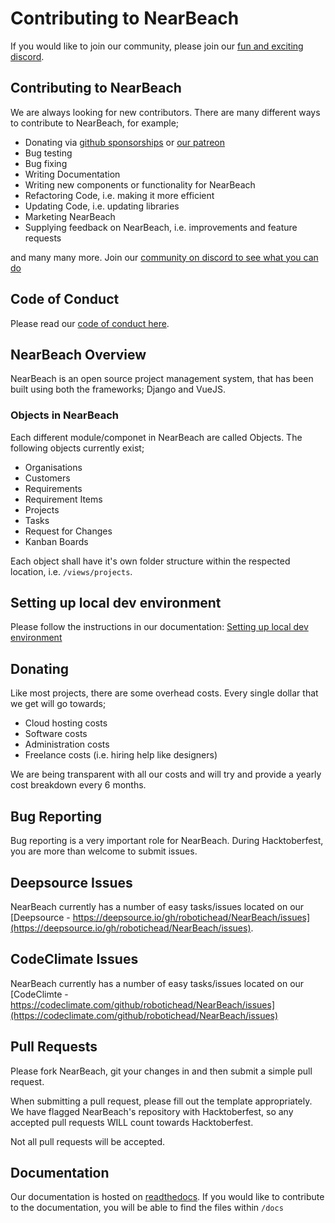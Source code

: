 # Contributing to NearBeach

<!---
##  Hacktoberfest 2021

Welcome to NearBeach, we are super glad you are here. In the following month of Hacktoberfest we are hoping to achieve the following goals/milestones.

- Update our VueJS library to VueJS 3+
- Update our Webpacker from version 4 to version 5
- Increase our code coverage for both Django and VueJS
- Increase our E2E testing with Cypress.io
- Bug test whole application
- Fix bugs listed in the [Github Issues](https://github.com/robotichead/NearBeach/issues).
- Improve user documentation
- Start working on Docker installation process

This seems a lot to cover within such a short time frame, but we are hoping you are willing to help us. We greatly appreciate all the help we can get no matter how small the contribution.
--->

If you would like to join our community, please join our [fun and exciting discord](https://discord.gg/64uhRztS6n).

## Contributing to NearBeach

We are always looking for new contributors. There are many different ways to contribute to NearBeach, for example;

-   Donating via [github sponsorships](https://github.com/sponsors/robotichead) or [our patreon](https://www.patreon.com/NearBeach)
-   Bug testing
-   Bug fixing
-   Writing Documentation
-   Writing new components or functionality for NearBeach
-   Refactoring Code, i.e. making it more efficient
-   Updating Code, i.e. updating libraries
-   Marketing NearBeach
-   Supplying feedback on NearBeach, i.e. improvements and feature requests

and many many more. Join our [community on discord to see what you can do](https://discord.gg/64uhRztS6n)

## Code of Conduct

Please read our [code of conduct here](https://github.com/robotichead/NearBeach/blob/main/CODE_OF_CONDUCT.md).

## NearBeach Overview

NearBeach is an open source project management system, that has been built using both the frameworks; Django and VueJS.

### Objects in NearBeach

Each different module/componet in NearBeach are called Objects. The following objects currently exist;

-   Organisations
-   Customers
-   Requirements
-   Requirement Items
-   Projects
-   Tasks
-   Request for Changes
-   Kanban Boards

Each object shall have it's own folder structure within the respected location, i.e. `/views/projects`.

## Setting up local dev environment

Please follow the instructions in our documentation: [Setting up local dev environment](https://nearbeach.readthedocs.io/en/documentation/setup-dev-environment/easy_development_environment.html)

## Donating

Like most projects, there are some overhead costs. Every single dollar that we get will go towards;

-   Cloud hosting costs
-   Software costs
-   Administration costs
-   Freelance costs (i.e. hiring help like designers)

We are being transparent with all our costs and will try and provide a yearly cost breakdown every 6 months.

## Bug Reporting

Bug reporting is a very important role for NearBeach. During Hacktoberfest, you are more than welcome to submit issues.

## Deepsource Issues

NearBeach currently has a number of easy tasks/issues located on our [Deepsource - https://deepsource.io/gh/robotichead/NearBeach/issues](https://deepsource.io/gh/robotichead/NearBeach/issues).

## CodeClimate Issues

NearBeach currently has a number of easy tasks/issues located on our [CodeClimte - https://codeclimate.com/github/robotichead/NearBeach/issues](https://codeclimate.com/github/robotichead/NearBeach/issues)

## Pull Requests

Please fork NearBeach, git your changes in and then submit a simple pull request.

When submitting a pull request, please fill out the template appropriately. We have flagged NearBeach's repository with Hacktoberfest, so any accepted pull requests WILL count towards Hacktoberfest.

Not all pull requests will be accepted.

## Documentation

Our documentation is hosted on [readthedocs](https://nearbeach.readthedocs.io). If you would like to contribute to the documentation, you will be able to find the files within `/docs`
